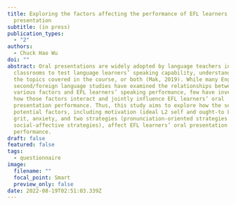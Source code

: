```yaml
---
title: Exploring the factors affecting the performance of EFL learners’ oral
  presentation
subtitle: (in press)
publication_types:
  - "2"
authors:
  - Chuck Hao Wu
doi: ""
abstract: Oral presentations are widely adopted by language teachers in EFL
  classrooms to test language learners’ speaking capability, understanding of
  the topics covered in the course, or both (Mak, 2019). While many English as
  second/foreign language studies have examined the relationships between
  various factors and EFL learners’ speaking performance, few have investigated
  how those factors interact and jointly influence EFL learners’ oral
  presentation performance. Thus, this study aims to explore how the seven
  potential factors, including motivation (ideal L2 self and ought-to L2 self),
  grit, anxiety, and two strategies (pronunciation-oriented strategies and
  social-affective strategies), affect EFL learners’ oral presentation
  performance.
draft: false
featured: false
tags:
  - questionnaire
image:
  filename: ""
  focal_point: Smart
  preview_only: false
date: 2022-08-19T02:51:03.339Z
---
```

